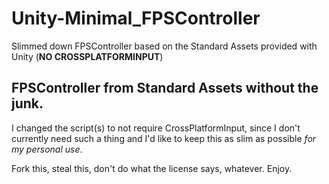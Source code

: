 # Unity-Minimal_FPSController
Slimmed down FPSController based on the Standard Assets provided with Unity (**NO CROSSPLATFORMINPUT**)

## FPSController from Standard Assets without the junk.
I changed the script(s) to not require CrossPlatformInput, since I don't currently need such a thing and I'd like to keep this as slim as possible *for my personal use*.

Fork this, steal this, don't do what the license says, whatever. Enjoy.
